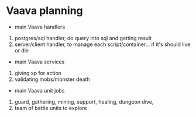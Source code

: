 # Vaava planning

* main Vaava handlers
1. postgres/sql handler, do query into sql and getting result 
1. server/client handler, to manage each script/container... if it's should live or die

* main Vaava services
1. giving xp for action
1. validating mobs/monster death



* main Vaava unit jobs
1. guard, gathering, mining, support, healing, dungeon dive, 
1. team of battle units to explore
